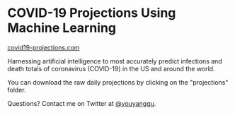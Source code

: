 # COVID-19 Projections Using Machine Learning

[covid19-projections.com](https://covid19-projections.com/)

Harnessing artificial intelligence to most accurately predict infections and death totals of coronavirus (COVID-19) in the US and around the world.

You can download the raw daily projections by clicking on the "projections" folder.

Questions? Contact me on Twitter at [@youyanggu](https://twitter.com/youyanggu).
